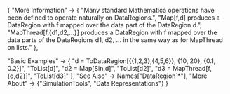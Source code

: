 {
  "More Information" -> {
    "Many standard Mathematica operations have been defined to operate naturally on DataRegions.",
    "Map[f,d] produces a DataRegion with f mapped over the data part of the DataRegion d.",
    "MapThread[f,{d1,d2,...}] produces a DataRegion with f mapped over the data parts of the DataRegions d1, d2, ... in the same way as for MapThread on lists."
  },

  "Basic Examples" -> {
    "d = ToDataRegion[{{1,2,3},{4,5,6}}, {10, 20}, {0.1, 0.2}]",
    "ToList[d]",
    "d2 = Map[Sin,d]",
    "ToList[d2]",
    "d3 = MapThread[f,{d,d2}]",
    "ToList[d3]"
    },
  "See Also" -> 
    Names["DataRegion`*"],
  "More About" -> {"SimulationTools", "Data Representations"}
}

